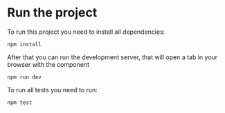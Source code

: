 # Run the project
To run this project you need to install all dependencies: 
```
npm install
```
After that you can run the development server, that will open a tab in your 
browser with the component
```
npm run dev
```
To run all tests you need to run: 
```
npm test
```